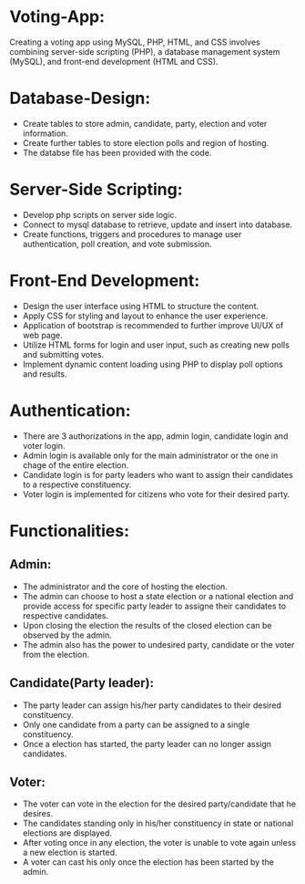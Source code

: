 # Voting-App:
Creating a voting app using MySQL, PHP, HTML, and CSS involves combining server-side scripting (PHP), a database management system (MySQL), and front-end development (HTML and CSS).

# Database-Design:
- Create tables to store admin, candidate, party, election and voter information.
- Create further tables to store election polls and region of hosting.
- The databse file has been provided with the code.

# Server-Side Scripting:
- Develop php scripts on server side logic.
- Connect to mysql database to retrieve, update and insert into database.
- Create functions, triggers and procedures to manage user authentication, poll creation, and vote submission.

# Front-End Development:
- Design the user interface using HTML to structure the content.
- Apply CSS for styling and layout to enhance the user experience.
- Application of bootstrap is recommended to further improve UI/UX of web page.
- Utilize HTML forms for login and user input, such as creating new polls and submitting votes.
- Implement dynamic content loading using PHP to display poll options and results.

# Authentication:
- There are 3 authorizations in the app, admin login, candidate login and voter login.
- Admin login is available only for the main administrator or the one in chage of the entire election.
- Candidate login is for party leaders who want to assign their candidates to a respective constituency.
- Voter login is implemented for citizens who vote for their desired party.

# Functionalities:
## Admin:
- The administrator and the core of hosting the election.
- The admin can choose to host a state election or a national election and provide access for specific party leader to assigne their candidates to respective candidates.
- Upon closing the election the results of the closed election can be observed by the admin.
- The admin also has the power to undesired party, candidate or the voter from the election.

## Candidate(Party leader):
- The party leader can assign his/her party candidates to their desired constituency.
- Only one candidate from a party can be assigned to a single constituency.
- Once a election has started, the party leader can no longer assign candidates.

## Voter:
- The voter can vote in the election for the desired party/candidate that he desires.
- The candidates standing only in his/her constituency in state or national elections are displayed.
- After voting once in any election, the voter is unable to vote again unless a new election is started.
- A voter can cast his only once the election has been started by the admin.
